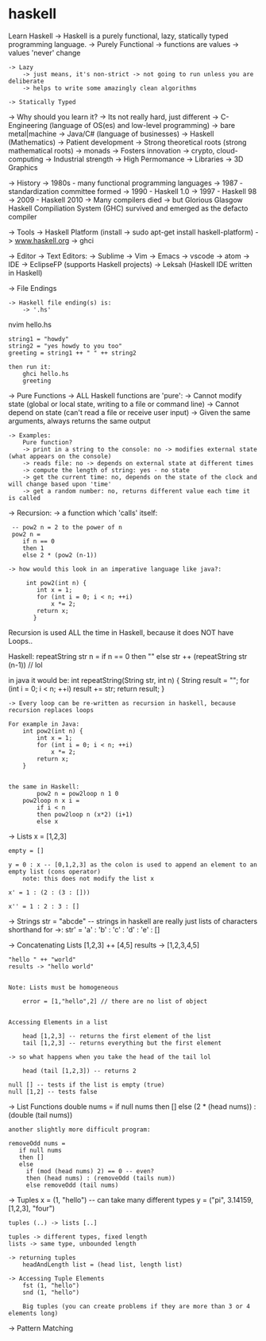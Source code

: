 # haskell
Learn Haskell
-> Haskell is a purely functional, lazy, statically typed programming language.
	-> Purely Functional
		-> functions are values 
		-> values 'never' change
	
	-> Lazy
		-> just means, it's non-strict -> not going to run unless you are deliberate
		-> helps to write some amazingly clean algorithms

	-> Statically Typed 
	

-> Why should you learn it?
	-> Its not really hard, just different 
	-> C-Engineering (language of OS(es) and low-level programming) -> bare metal|machine
	-> Java/C# (language of businesses) 
	-> Haskell (Mathematics) 
		-> Patient development 
		-> Strong theoretical roots (strong mathematical roots) 
			-> monads 
		-> Fosters innovation 
			-> crypto, cloud-computing
		-> Industrial strength 
		-> High Permomance
		-> Libraries 
		-> 3D Graphics

-> History 
	-> 1980s - many functional programming languages 
	-> 1987 - standardization committee formed
	-> 1990 - Haskell 1.0
	-> 1997 - Haskell 98 
	-> 2009 - Haskell 2010 
	-> Many compilers died -> but Glorious Glasgow Haskell Compiliation System (GHC) survived and emerged as the defacto compiler

-> Tools 
	-> Haskell Platform (install -> sudo apt-get install haskell-platform) 
	-> www.haskell.org 
	-> ghci 

-> Editor
	-> Text Editors:
		-> Sublime
		-> Vim
		-> Emacs 
		-> vscode
		-> atom
	-> IDE
		-> EclipseFP (supports Haskell projects)
		-> Leksah (Haskell IDE written in Haskell) 

-> File Endings

	-> Haskell file ending(s) is:
		-> '.hs'


<ex1> 
nvim hello.hs 

	string1 = "howdy"
	string2 = "yes howdy to you too"
	greeting = string1 ++ " " ++ string2 

	then run it:
		ghci hello.hs
		greeting


-> Pure Functions 
	-> ALL Haskell functions are 'pure':
		-> Cannot modify state (global or local state, writing to a file or command line) 
		-> Cannot depend on state (can't read a file or receive user input) 
		-> Given the same arguments, always returns the same output  

	-> Examples:
		Pure function?	
		-> print in a string to the console: no -> modifies external state (what appears on the console) 
		-> reads file: no -> depends on external state at different times
		-> compute the length of string: yes - no state 
		-> get the current time: no, depends on the state of the clock and will change based upon 'time'
		-> get a random number: no, returns different value each time it is called 

-> Recursion: 
	-> a function which 'calls' itself:

	 -- pow2 n = 2 to the power of n
	 pow2 n =
	    if n == 0
	    then 1
	    else 2 * (pow2 (n-1)) 
		
	-> how would this look in an imperative language like java?: 

		 int pow2(int n) {
		    int x = 1;
		    for (int i = 0; i < n; ++i)
		    	x *= 2;
		    return x;
		   } 

Recursion is used ALL the time in Haskell, because it does NOT have Loops.. 

Haskell:
repeatString str n = 
	if n == 0 
	then "" 
	else str ++ (repeatString str (n-1)) // lol  


in java it would be:
int repeatString(String str, int n) {
	String result = ""; 
	for (int i = 0; i < n; ++i)
		result += str;
	return result; 
} 
		 

	-> Every loop can be re-written as recursion in haskell, because recursion replaces loops

	For example in Java:
		int pow2(int n) {
			int x = 1; 
			for (int i = 0; i < n; ++i)
				x *= 2;
			return x;
		} 

		
	the same in Haskell:
	        pow2 n = pow2loop n 1 0 
		pow2loop n x i = 
			if i < n
			then pow2loop n (x*2) (i+1)
			else x


-> Lists 
 	x = [1,2,3] 

	empty = [] 

	y = 0 : x -- [0,1,2,3] as the colon is used to append an element to an empty list (cons operator) 
		note: this does not modify the list x 

	x' = 1 : (2 : (3 : [])) 

	x'' = 1 : 2 : 3 : [] 


-> Strings 
	str = "abcde" -- strings in haskell are really just lists of characters 
		shorthand for ->: 
	str' = 'a' : 'b' : 'c' : 'd' : 'e' : [] 

-> Concatenating Lists 
	[1,2,3] ++ [4,5]
	results -> [1,2,3,4,5]

	"hello " ++ "world" 
	results -> "hello world" 
	

	Note: Lists must be homogeneous 

		error = [1,"hello",2] // there are no list of object 


	Accessing Elements in a list 

		head [1,2,3] -- returns the first element of the list 
		tail [1,2,3] -- returns everything but the first element 

	-> so what happens when you take the head of the tail lol

		head (tail [1,2,3]) -- returns 2 

	null [] -- tests if the list is empty (true) 
	null [1,2] -- tests false

-> List Functions 
	double nums = 
	if null nums
	then [] 
	else (2 * (head nums)) : (double (tail nums)) 


	another slightly more difficult program:
	
	removeOdd nums =
	   if null nums
	   then [] 
	   else
	     if (mod (head nums) 2) == 0 -- even? 
	     then (head nums) : (removeOdd (tails num)) 
	     else removeOdd (tail nums) 


-> Tuples 
	x = (1, "hello") -- can take many different types 
	y = ("pi", 3.14159, [1,2,3], "four")

	tuples (..) -> lists [..] 

	tuples -> different types, fixed length
	lists -> same type, unbounded length 

	-> returning tuples 
		headAndLength list = (head list, length list) 

	-> Accessing Tuple Elements
		fst (1, "hello") 
		snd (1, "hello") 

		Big tuples (you can create problems if they are more than 3 or 4 elements long) 


-> Pattern Matching
